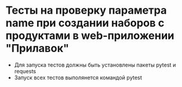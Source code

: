 # Тесты на проверку параметра name при создании наборов с продуктами в web-приложении "Прилавок" 
- Для запуска тестов должны быть установлены пакеты pytest и requests
- Запуск всех тестов выполянется командой pytest